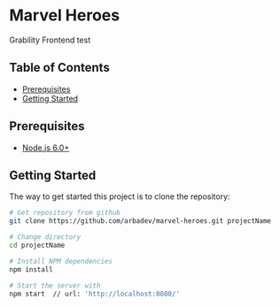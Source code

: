 # Marvel Heroes
Grability Frontend test

Table of Contents
-----------------

- [Prerequisites](#prerequisites)
- [Getting Started](#getting-started)

Prerequisites
-------------

- [Node.js 6.0+](http://nodejs.org)

Getting Started
---------------

The way to get started this project is to clone the repository:

```bash
# Get repository from github
git clone https://github.com/arbadev/marvel-heroes.git projectName

# Change directory
cd projectName

# Install NPM dependencies
npm install

# Start the server with
npm start  // url: 'http://localhost:8080/'
